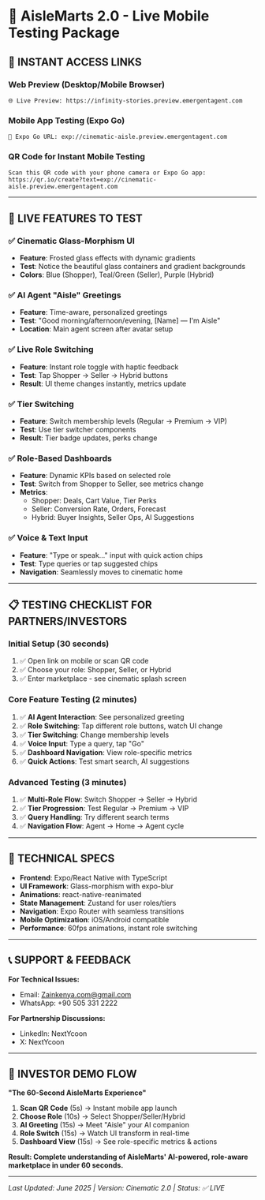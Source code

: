 # 📱 AisleMarts 2.0 - Live Mobile Testing Package

## 🚀 **INSTANT ACCESS LINKS**

### Web Preview (Desktop/Mobile Browser)
```
🌐 Live Preview: https://infinity-stories.preview.emergentagent.com
```

### Mobile App Testing (Expo Go)
```
📱 Expo Go URL: exp://cinematic-aisle.preview.emergentagent.com
```

### QR Code for Instant Mobile Testing
```
Scan this QR code with your phone camera or Expo Go app:
https://qr.io/create?text=exp://cinematic-aisle.preview.emergentagent.com
```

---

## 🎯 **LIVE FEATURES TO TEST**

### ✅ **Cinematic Glass-Morphism UI**
- **Feature**: Frosted glass effects with dynamic gradients
- **Test**: Notice the beautiful glass containers and gradient backgrounds
- **Colors**: Blue (Shopper), Teal/Green (Seller), Purple (Hybrid)

### ✅ **AI Agent "Aisle" Greetings**  
- **Feature**: Time-aware, personalized greetings
- **Test**: "Good morning/afternoon/evening, [Name] — I'm Aisle"
- **Location**: Main agent screen after avatar setup

### ✅ **Live Role Switching**
- **Feature**: Instant role toggle with haptic feedback
- **Test**: Tap Shopper → Seller → Hybrid buttons
- **Result**: UI theme changes instantly, metrics update

### ✅ **Tier Switching**
- **Feature**: Switch membership levels (Regular → Premium → VIP)
- **Test**: Use tier switcher components
- **Result**: Tier badge updates, perks change

### ✅ **Role-Based Dashboards**
- **Feature**: Dynamic KPIs based on selected role
- **Test**: Switch from Shopper to Seller, see metrics change
- **Metrics**: 
  - Shopper: Deals, Cart Value, Tier Perks
  - Seller: Conversion Rate, Orders, Forecast
  - Hybrid: Buyer Insights, Seller Ops, AI Suggestions

### ✅ **Voice & Text Input**
- **Feature**: "Type or speak…" input with quick action chips
- **Test**: Type queries or tap suggested chips
- **Navigation**: Seamlessly moves to cinematic home

---

## 📋 **TESTING CHECKLIST FOR PARTNERS/INVESTORS**

### **Initial Setup (30 seconds)**
1. ✅ Open link on mobile or scan QR code
2. ✅ Choose your role: Shopper, Seller, or Hybrid  
3. ✅ Enter marketplace - see cinematic splash screen

### **Core Feature Testing (2 minutes)**
1. ✅ **AI Agent Interaction**: See personalized greeting
2. ✅ **Role Switching**: Tap different role buttons, watch UI change
3. ✅ **Tier Switching**: Change membership levels
4. ✅ **Voice Input**: Type a query, tap "Go"
5. ✅ **Dashboard Navigation**: View role-specific metrics
6. ✅ **Quick Actions**: Test smart search, AI suggestions

### **Advanced Testing (3 minutes)**
1. ✅ **Multi-Role Flow**: Switch Shopper → Seller → Hybrid
2. ✅ **Tier Progression**: Test Regular → Premium → VIP
3. ✅ **Query Handling**: Try different search terms
4. ✅ **Navigation Flow**: Agent → Home → Agent cycle

---

## 🔧 **TECHNICAL SPECS**

- **Frontend**: Expo/React Native with TypeScript
- **UI Framework**: Glass-morphism with expo-blur
- **Animations**: react-native-reanimated 
- **State Management**: Zustand for user roles/tiers
- **Navigation**: Expo Router with seamless transitions
- **Mobile Optimization**: iOS/Android compatible
- **Performance**: 60fps animations, instant role switching

---

## 📞 **SUPPORT & FEEDBACK**

**For Technical Issues:**
- Email: Zainkenya.com@gmail.com
- WhatsApp: +90 505 331 2222

**For Partnership Discussions:**
- LinkedIn: NextYcoon
- X: NextYcoon

---

## 🎯 **INVESTOR DEMO FLOW**

**"The 60-Second AisleMarts Experience"**

1. **Scan QR Code** (5s) → Instant mobile app launch
2. **Choose Role** (10s) → Select Shopper/Seller/Hybrid  
3. **AI Greeting** (15s) → Meet "Aisle" your AI companion
4. **Role Switch** (15s) → Watch UI transform in real-time
5. **Dashboard View** (15s) → See role-specific metrics & actions

**Result: Complete understanding of AisleMarts' AI-powered, role-aware marketplace in under 60 seconds.**

---

*Last Updated: June 2025 | Version: Cinematic 2.0 | Status: ✅ LIVE*